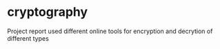 # cryptography
Project report
used different online tools for encryption and decrytion of different types
